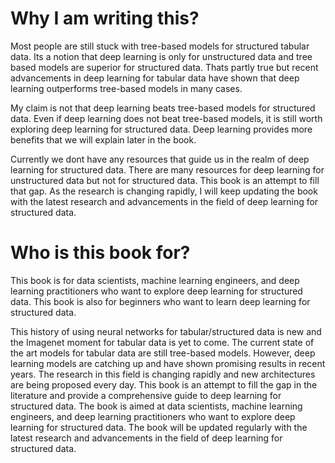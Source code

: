 
# Why I am writing this?

Most people are still stuck with tree-based models for structured tabular data. Its a notion that deep learning is only for unstructured data and tree based models are superior for structured data. Thats partly true but recent advancements in deep learning for tabular data have shown that deep learning outperforms tree-based models in many cases.

My claim is not that deep learning beats tree-based models for structured data. Even if deep learning does not beat tree-based models, it is still worth exploring deep learning for structured data. Deep learning provides more benefits that we will explain later in the book. 

Currently we dont have any resources that guide us in the realm of deep learning for structured data. There are many resources for deep learning for unstructured data but not for structured data. This book is an attempt to fill that gap.
As the research is changing rapidly, I will keep updating the book with the latest research and advancements in the field of deep learning for structured data.

# Who is this book for?

This book is for data scientists, machine learning engineers, and deep learning practitioners who want to explore deep learning for structured data. This book is also for beginners who want to learn deep learning for structured data.




This history of using neural networks for tabular/structured data is new and the Imagenet moment for tabular data is yet to come. The current state of the art models for tabular data are still tree-based models. However, deep learning models are catching up and have shown promising results in recent years. The research in this field is changing rapidly and new architectures are being proposed every day. This book is an attempt to fill the gap in the literature and provide a comprehensive guide to deep learning for structured data. The book is aimed at data scientists, machine learning engineers, and deep learning practitioners who want to explore deep learning for structured data. The book will be updated regularly with the latest research and advancements in the field of deep learning for structured data.
